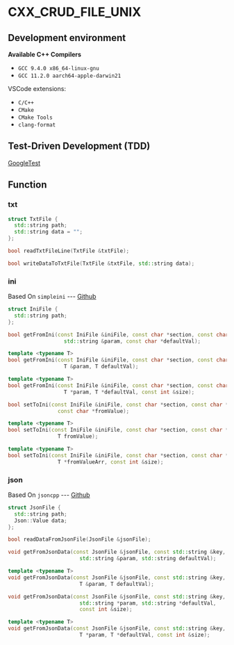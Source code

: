 # CXX_CRUD_FILE_UNIX

## Development environment

**Available C++ Compilers**

- `GCC 9.4.0 x86_64-linux-gnu`
- `GCC 11.2.0 aarch64-apple-darwin21`

VSCode extensions:

- `C/C++`
- `CMake`
- `CMake Tools`
- `clang-format`

## Test-Driven Development (TDD)

[GoogleTest](http://google.github.io/googletest/quickstart-cmake.html)

## Function

### txt

```cxx
struct TxtFile {
  std::string path;
  std::string data = "";
};

bool readTxtFileLine(TxtFile &txtFile);

bool writeDataToTxtFile(TxtFile &txtFile, std::string data);
```

### ini

Based On `simpleini` --- [Github](https://github.com/brofield/simpleini)

```cxx
struct IniFile {
  std::string path;
};

bool getFromIni(const IniFile &iniFile, const char *section, const char *key,
                  std::string &param, const char *defaultVal);

template <typename T>
bool getFromIni(const IniFile &iniFile, const char *section, const char *key,
                  T &param, T defaultVal);

template <typename T>
bool getFromIni(const IniFile &iniFile, const char *section, const char *key,
                  T *param, T *defaultVal, const int &size);

bool setToIni(const IniFile &iniFile, const char *section, const char *key,
                const char *fromValue);

template <typename T>
bool setToIni(const IniFile &iniFile, const char *section, const char *key,
                T fromValue);

template <typename T>
bool setToIni(const IniFile &iniFile, const char *section, const char *key,
                T *fromValueArr, const int &size);
```

### json

Based On `jsoncpp` --- [Github](https://github.com/open-source-parsers/jsoncpp)

```cxx
struct JsonFile {
  std::string path;
  Json::Value data;
};

bool readDataFromJsonFile(JsonFile &jsonFile);

void getFromJsonData(const JsonFile &jsonFile, const std::string &key,
                       std::string &param, std::string defaultVal);

template <typename T>
void getFromJsonData(const JsonFile &jsonFile, const std::string &key,
                       T &param, T defaultVal);

void getFromJsonData(const JsonFile &jsonFile, const std::string &key,
                       std::string *param, std::string *defaultVal,
                       const int &size);

template <typename T>
void getFromJsonData(const JsonFile &jsonFile, const std::string &key,
                       T *param, T *defaultVal, const int &size);
```

